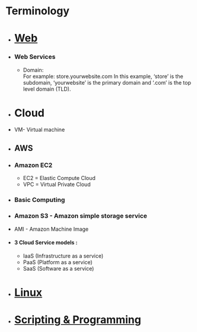# Terminology

- # [Web](https://github.com/hydropero/Terminology/blob/main/Web.md)
- ### Web Services
  - Domain: 
    <br> For example: store.yourwebsite.com
         In this example, ‘store’ is the subdomain, ‘yourwebsite’ is the primary domain and ‘.com’ is the top level domain (TLD).   

- # Cloud
- VM- Virtual machine

- ## AWS
- ### Amazon EC2
  - EC2 = Elastic Compute Cloud
  - VPC = Virtual Private Cloud


- ### Basic Computing 

- ### Amazon S3 - Amazon simple storage service
- AMI - Amazon Machine Image

- #### 3 Cloud Service models : 
  - IaaS (Infrastructure as a service)
  - PaaS (Platform as a service)
  - SaaS (Software as a service)

- # [Linux](https://github.com/hydropero/Terminology/blob/main/Linux.md)
  
  
- # [Scripting & Programming](https://github.com/hydropero/Terminology/blob/main/Programming.md)

